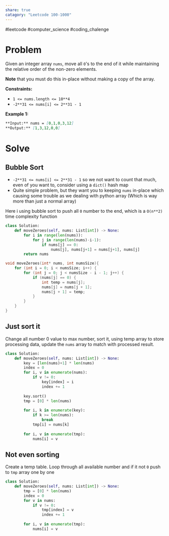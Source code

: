 ```yaml
---
share: true
catagory: "Leetcode 100-1000"
---
```

#leetcode #computer_science #coding_chalenge

# Problem

Given an integer array `nums`, move all `0`'s to the end of it while maintaining the relative order of the non-zero elements.

**Note** that you must do this in-place without making a copy of the array.

**Constraints:**

- `1 <= nums.length <= 10**4`
- `-2**31 <= nums[i] <= 2**31 - 1`

**Example 1:**
```markdown
**Input:** nums = [0,1,0,3,12]
**Output:** [1,3,12,0,0]
```

# Solve
## Bubble Sort
- `-2**31 <= nums[i] <= 2**31 - 1` so we not want to count that much, even of you want to, consider using a `dict()` hash map
- Quite simple problem, but they want you to keeping `nums` in-place which causing some trouble as we dealing with python array (Which is way more than just a normal array)

Here i using bubble sort to push all `0` number to the end, which is a `O(n**2)` time complexity function

```python
class Solution:
    def moveZeroes(self, nums: List[int]) -> None:
        for i in range(len(nums)):
            for j in range(len(nums)-i-1):
                if nums[j] == 0:
                    nums[j], nums[j+1] = nums[j+1], nums[j]
        return nums
```

```c
void moveZeroes(int* nums, int numsSize){
    for (int i = 0; i < numsSize; i++) {
        for (int j = 0; j < numsSize - i - 1; j++) {
            if (nums[j] == 0) {
                int temp = nums[j];
                nums[j] = nums[j + 1];
                nums[j + 1] = temp;
            }
        }
    }
}
```

## Just sort it
Change all number 0 value to max number, sort it, using temp array to store processing data, update the `nums` array to match with processed result. 

```python
class Solution:
    def moveZeroes(self, nums: List[int]) -> None:
        key = [len(nums)+1] * len(nums)
        index = 0
        for i, v in enumerate(nums):
            if v != 0:
                key[index] = i
                index += 1
        
        key.sort()
        tmp = [0] * len(nums)
        
        for i, k in enumerate(key):
            if k >= len(nums):
                break
            tmp[i] = nums[k]
            
        for i, v in enumerate(tmp):
            nums[i] = v
```

## Not even sorting
Create a temp table. Loop through all available number and if it not `0` push to `tmp` array one by one

```python
class Solution:
    def moveZeroes(self, nums: List[int]) -> None:
        tmp = [0] * len(nums)
        index = 0
        for v in nums:
            if v != 0:
                tmp[index] = v
                index += 1
                
        for i, v in enumerate(tmp):
            nums[i] = v
```